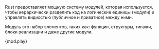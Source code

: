 Rust предоставляет мощную систему модулей, которая используется, чтобы иерархически разделить код на логические единицы (модули) и управлять видиостью (публичное и приватное) между ними.

Модуль это набор элементов, таких как: функции, структуры, типажи, блоки реализации и даже другие модули.

{mod.play}
